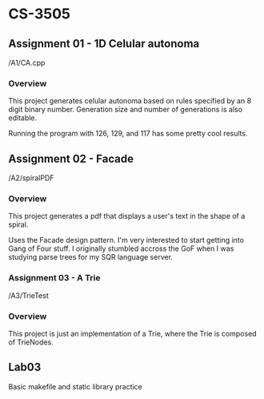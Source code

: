 # CS-3505



## Assignment 01 - 1D Celular autonoma
/A1/CA.cpp

### Overview
This project generates celular autonoma based on rules specified by an 8 digit binary number. Generation size and number of generations is also editable.

Running the program with 126, 129, and 117 has some pretty cool results.

## Assignment 02 - Facade
/A2/spiralPDF

### Overview
This project generates a pdf that displays a user's text in the shape of a spiral.

Uses the Facade design pattern. I'm very interested to start getting into Gang of Four stuff. I originally stumbled accross the GoF when I was studying parse trees for my SQR language server.

### Assignment 03 - A Trie
/A3/TrieTest

### Overview
This project is just an implementation of a Trie, where the Trie is composed of TrieNodes.


## Lab03
Basic makefile and static library practice
